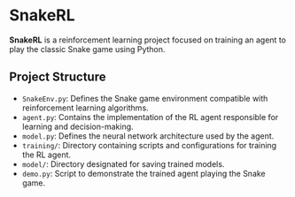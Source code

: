 # SnakeRL

**SnakeRL** is a reinforcement learning project focused on training an agent to play the classic Snake game using Python.

## Project Structure

- `SnakeEnv.py`: Defines the Snake game environment compatible with reinforcement learning algorithms.
- `agent.py`: Contains the implementation of the RL agent responsible for learning and decision-making.
- `model.py`: Defines the neural network architecture used by the agent.
- `training/`: Directory containing scripts and configurations for training the RL agent.
- `model/`: Directory designated for saving trained models.
- `demo.py`: Script to demonstrate the trained agent playing the Snake game.
